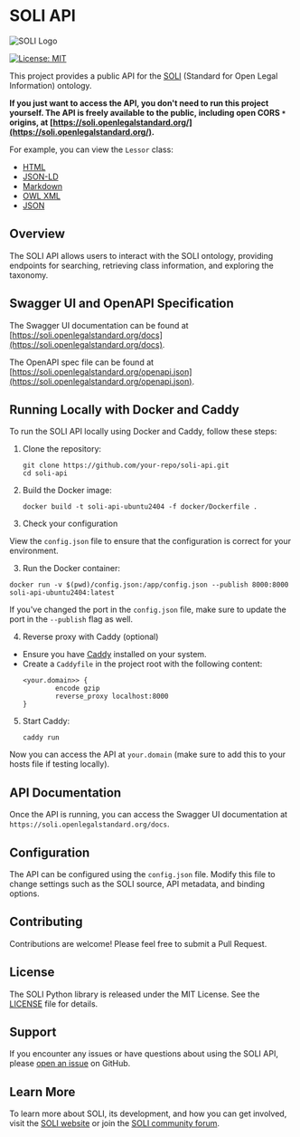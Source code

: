 # SOLI API

![SOLI Logo](https://openlegalstandard.org/assets/images/soli-intro-logo.png)

[![License: MIT](https://img.shields.io/badge/License-MIT-yellow.svg)](https://opensource.org/licenses/MIT)

This project provides a public API for the [SOLI](https://openlegalstandard.org) (Standard for Open Legal Information) ontology.

**If you just want to access the API, you don't need to run this project yourself.  The API is freely available to the public,
including open CORS `*` origins, at [https://soli.openlegalstandard.org/](https://soli.openlegalstandard.org/).**

For example, you can view the `Lessor` class:

* [HTML](https://soli.openlegalstandard.org/R8pNPutX0TN6DlEqkyZuxSw/html)
* [JSON-LD](https://soli.openlegalstandard.org/R8pNPutX0TN6DlEqkyZuxSw/jsonld)
* [Markdown](https://soli.openlegalstandard.org/R8pNPutX0TN6DlEqkyZuxSw/markdown)
* [OWL XML](https://soli.openlegalstandard.org/R8pNPutX0TN6DlEqkyZuxSw/xml)
* [JSON](https://soli.openlegalstandard.org/R8pNPutX0TN6DlEqkyZuxSw)



## Overview

The SOLI API allows users to interact with the SOLI ontology, providing endpoints for searching, retrieving class information, and exploring the taxonomy.

## Swagger UI and OpenAPI Specification

The Swagger UI documentation can be found at [https://soli.openlegalstandard.org/docs](https://soli.openlegalstandard.org/docs).

The OpenAPI spec file can be found at [https://soli.openlegalstandard.org/openapi.json](https://soli.openlegalstandard.org/openapi.json).

## Running Locally with Docker and Caddy

To run the SOLI API locally using Docker and Caddy, follow these steps:

1. Clone the repository:
   ```
   git clone https://github.com/your-repo/soli-api.git
   cd soli-api
   ```

2. Build the Docker image:
   ```
   docker build -t soli-api-ubuntu2404 -f docker/Dockerfile .
   ```

3. Check your configuration

View the `config.json` file to ensure that the configuration is correct for your environment.


3. Run the Docker container:

```
docker run -v $(pwd)/config.json:/app/config.json --publish 8000:8000 soli-api-ubuntu2404:latest
```

If you've changed the port in the `config.json` file, make sure to update the port in the `--publish` flag as well.

4. Reverse proxy with Caddy (optional)

- Ensure you have [Caddy](https://caddyserver.com/) installed on your system.
- Create a `Caddyfile` in the project root with the following content:
  ```
  <your.domain>> {
          encode gzip
          reverse_proxy localhost:8000
  }
  ```

5. Start Caddy:
   ```
   caddy run
   ```

Now you can access the API at `your.domain` (make sure to add this to your hosts file if testing locally).

## API Documentation

Once the API is running, you can access the Swagger UI documentation at `https://soli.openlegalstandard.org/docs`.

## Configuration

The API can be configured using the `config.json` file. Modify this file to change settings such as the SOLI source, API metadata, and binding options.

## Contributing

Contributions are welcome! Please feel free to submit a Pull Request.

## License

The SOLI Python library is released under the MIT License. See the [LICENSE](LICENSE) file for details.

## Support

If you encounter any issues or have questions about using the SOLI API, please [open an issue](https://github.com/alea-institute/soli-api/issues) on GitHub.

## Learn More

To learn more about SOLI, its development, and how you can get involved, visit the [SOLI website](https://openlegalstandard.org/) or join the [SOLI community forum](https://discourse.openlegalstandard.org/).
